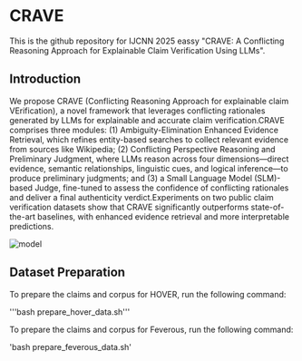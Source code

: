 # CRAVE
This is the github repository for IJCNN 2025 eassy "CRAVE: A Conflicting Reasoning Approach for Explainable Claim Verification Using LLMs".

## Introduction
We propose CRAVE (Conflicting Reasoning Approach for explainable claim VErification), a novel framework that leverages conflicting rationales generated by LLMs for explainable and accurate claim verification.CRAVE comprises three modules: (1) Ambiguity-Elimination Enhanced Evidence Retrieval, which refines entity-based searches to collect relevant evidence from sources like Wikipedia; (2) Conflicting Perspective Reasoning and Preliminary Judgment, where LLMs reason across four dimensions—direct evidence, semantic relationships, linguistic cues, and logical inference—to produce preliminary judgments; and (3) a Small Language Model (SLM)-based Judge, fine-tuned to assess the confidence of conflicting rationales and deliver a final authenticity verdict.Experiments on two public claim verification datasets show that CRAVE significantly outperforms state-of-the-art baselines, with enhanced evidence retrieval and more interpretable predictions.

![model](https://github.com/user-attachments/assets/12de91a2-1643-4b22-939b-a7839f008bf2)

## Dataset Preparation
To prepare the claims and corpus for HOVER, run the following command:

'''bash prepare_hover_data.sh'''

To prepare the claims and corpus for Feverous, run the following command:

'bash prepare_feverous_data.sh'
